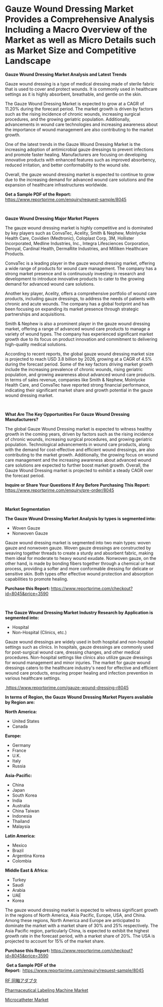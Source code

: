 <p><h1>Gauze Wound Dressing Market Provides a Comprehensive Analysis Including a Macro Overview of the Market as well as Micro Details such as Market Size and Competitive Landscape</h1></p><p><strong>Gauze Wound Dressing Market Analysis and Latest Trends</strong></p>
<p><p>Gauze wound dressing is a type of medical dressing made of sterile fabric that is used to cover and protect wounds. It is commonly used in healthcare settings as it is highly absorbent, breathable, and gentle on the skin.</p><p>The Gauze Wound Dressing Market is expected to grow at a CAGR of 11.20% during the forecast period. The market growth is driven by factors such as the rising incidence of chronic wounds, increasing surgical procedures, and the growing geriatric population. Additionally, advancements in wound care technologies and increasing awareness about the importance of wound management are also contributing to the market growth.</p><p>One of the latest trends in the Gauze Wound Dressing Market is the increasing adoption of antimicrobial gauze dressings to prevent infections and promote faster healing. Manufacturers are focusing on developing innovative products with enhanced features such as improved absorbency, reduced irritation, and better conformability to the wound site.</p><p>Overall, the gauze wound dressing market is expected to continue to grow due to the increasing demand for advanced wound care solutions and the expansion of healthcare infrastructures worldwide.</p></p>
<p><strong>Get a Sample PDF of the Report:&nbsp;</strong> <a href="https://www.reportprime.com/enquiry/request-sample/8045">https://www.reportprime.com/enquiry/request-sample/8045</a></p>
<p>&nbsp;</p>
<p><strong>Gauze Wound Dressing Major Market Players</strong></p>
<p><p>The gauze wound dressing market is highly competitive and is dominated by key players such as ConvaTec, Acelity, Smith & Nephew, Molnlycke Health Care, Covidien (Medtronic), Coloplast Corp, 3M, Hollister Incorporated, Medline Industries, Inc., Integra Lifesciences Corporation, Deroyal, Cardinal Health, DermaRite Industries, and Milliken Healthcare Products.</p><p>ConvaTec is a leading player in the gauze wound dressing market, offering a wide range of products for wound care management. The company has a strong market presence and is continuously investing in research and development to introduce innovative products to cater to the growing demand for advanced wound care solutions.</p><p>Another key player, Acelity, offers a comprehensive portfolio of wound care products, including gauze dressings, to address the needs of patients with chronic and acute wounds. The company has a global footprint and has been focusing on expanding its market presence through strategic partnerships and acquisitions.</p><p>Smith & Nephew is also a prominent player in the gauze wound dressing market, offering a range of advanced wound care products to manage a variety of wound types. The company has experienced significant market growth due to its focus on product innovation and commitment to delivering high-quality medical solutions.</p><p>According to recent reports, the global gauze wound dressing market size is projected to reach USD 3.8 billion by 2026, growing at a CAGR of 4.5% during the forecast period. Some of the key factors driving market growth include the increasing prevalence of chronic wounds, rising geriatric population, and growing awareness about advanced wound care products. In terms of sales revenue, companies like Smith & Nephew, Molnlycke Health Care, and ConvaTec have reported strong financial performance, indicating their significant market share and growth potential in the gauze wound dressing market.</p></p>
<p>&nbsp;</p>
<p><strong>What Are The Key Opportunities For Gauze Wound Dressing Manufacturers?</strong></p>
<p><p>The global Gauze Wound Dressing market is expected to witness healthy growth in the coming years, driven by factors such as the rising incidence of chronic wounds, increasing surgical procedures, and growing geriatric population. Technological advancements in wound care products, along with the demand for cost-effective and efficient wound dressings, are also contributing to the market growth. Additionally, the growing focus on wound care management and the increasing awareness about advanced wound care solutions are expected to further boost market growth. Overall, the Gauze Wound Dressing market is projected to exhibit a steady CAGR over the forecast period.</p></p>
<p><strong>Inquire or Share Your Questions If Any Before Purchasing This Report:</strong> <a href="https://www.reportprime.com/enquiry/pre-order/8045">https://www.reportprime.com/enquiry/pre-order/8045</a></p>
<p>&nbsp;</p>
<p><strong>Market Segmentation</strong></p>
<p><strong>The Gauze Wound Dressing Market Analysis by types is segmented into:</strong></p>
<p><ul><li>Woven Gauze</li><li>Nonwoven Gauze</li></ul></p>
<p><p>Gauze wound dressing market is segmented into two main types: woven gauze and nonwoven gauze. Woven gauze dressings are constructed by weaving together threads to create a sturdy and absorbent fabric, making them ideal for moderate to heavy wound exudate. Nonwoven gauze, on the other hand, is made by bonding fibers together through a chemical or heat process, providing a softer and more conformable dressing for delicate or sensitive skin. Both types offer effective wound protection and absorption capabilities to promote healing.</p></p>
<p><strong>Purchase this Report:&nbsp;</strong><a href="https://www.reportprime.com/checkout?id=8045&price=3590">https://www.reportprime.com/checkout?id=8045&price=3590</a></p>
<p>&nbsp;</p>
<p><strong>The Gauze Wound Dressing Market Industry Research by Application is segmented into:</strong></p>
<p><ul><li>Hospital</li><li>Non-Hospital (Clinics, etc.)</li></ul></p>
<p><p>Gauze wound dressings are widely used in both hospital and non-hospital settings such as clinics. In hospitals, gauze dressings are commonly used for post-surgical wound care, dressing changes, and other medical procedures. Non-hospital settings like clinics also utilize gauze dressings for wound management and minor injuries. The market for gauze wound dressings caters to the healthcare industry's need for effective and efficient wound care products, ensuring proper healing and infection prevention in various healthcare settings.</p></p>
<p><a href="https://www.reportprime.com/gauze-wound-dressing-r8045">&nbsp;https://www.reportprime.com/gauze-wound-dressing-r8045</a></p>
<p><strong>In terms of Region, the Gauze Wound Dressing Market Players available by Region are:</strong></p>
<p>
    <p> <strong> North America: </strong>
        <ul>
            <li>United States</li>
            <li>Canada</li>
        </ul>
        </p> 
    <p> <strong> Europe: </strong>
        <ul>
            <li>Germany</li>
            <li>France</li>
            <li>U.K.</li>
            <li>Italy</li>
            <li>Russia</li>
        </ul>
        </p> 
    <p> <strong> Asia-Pacific: </strong>
        <ul>
            <li>China</li>
            <li>Japan</li>
            <li>South Korea</li>
            <li>India</li>
            <li>Australia</li>
            <li>China Taiwan</li>
            <li>Indonesia</li>
            <li>Thailand</li>
            <li>Malaysia</li>
        </ul>
        </p> 
    <p> <strong> Latin America: </strong>
        <ul>
            <li>Mexico</li>
            <li>Brazil</li>
            <li>Argentina Korea</li>
            <li>Colombia</li>
        </ul>
        </p> 
    <p> <strong> Middle East & Africa: </strong>
        <ul>
            <li>Turkey</li>
            <li>Saudi</li>
            <li>Arabia</li>
            <li>UAE</li>
            <li>Korea</li>
        </ul>
    </p>
    </p>
<p><p>The gauze wound dressing market is expected to witness significant growth in the regions of North America, Asia Pacific, Europe, USA, and China. Among these regions, North America and Europe are anticipated to dominate the market with a market share of 30% and 25% respectively. The Asia Pacific region, particularly China, is expected to exhibit the highest growth rate in the forecast period, with a market share of 20%. The USA is projected to account for 15% of the market share.</p></p>
<p><strong>Purchase this Report: </strong><a href="https://www.reportprime.com/checkout?id=8045&price=3590">https://www.reportprime.com/checkout?id=8045&price=3590</a></p>
<p>&nbsp;<strong>Get a Sample PDF of the Report:&nbsp;&nbsp;</strong><a href="https://www.reportprime.com/enquiry/request-sample/8045">https://www.reportprime.com/enquiry/request-sample/8045</a></p>
<p><strong></strong></p>
<p><p><a href="https://github.com/TysonKub/Market-Research-Report-List-1/blob/main/743389276951.md">RF 同軸アダプタ</a></p><p><a href="https://www.linkedin.com/pulse/pharmaceutical-labeling-machine-market-analysis-sze-forecasted-ew7qe">Pharmaceutical Labeling Machine Market</a></p><p><a href="https://www.linkedin.com/pulse/microcatheter-market-research-report-its-history-forecast-2024-fgw8e">Microcatheter Market</a></p></p>
